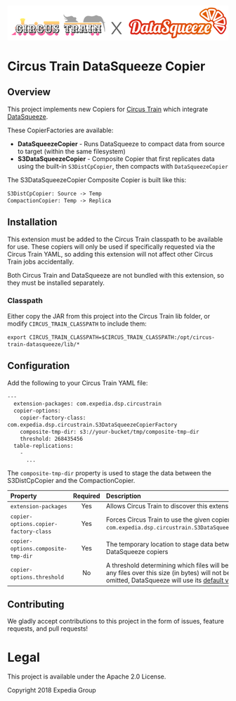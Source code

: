 <p align="center">
  <img src="CTxDS.png">
</p>

# Circus Train DataSqueeze Copier

## Overview

This project implements new Copiers for [Circus Train](https://github.com/HotelsDotCom/circus-train) which integrate 
[DataSqueeze](https://github.com/ExpediaInceCommercePlatform/datasqueeze).

These CopierFactories are available:

* **DataSqueezeCopier** - Runs DataSqueeze to compact data from source to target (within the same filesystem)
* **S3DataSqueezeCopier** - Composite Copier that first replicates data using the built-in `S3DistCpCopier`, then compacts with `DataSqueezeCopier`

The S3DataSqueezeCopier Composite Copier is built like this:
    
    S3DistCpCopier: Source -> Temp
    CompactionCopier: Temp -> Replica

## Installation

This extension must be added to the Circus Train classpath to be available for use.  These copiers will only be used if specifically requested via the
Circus Train YAML, so adding this extension will not affect other Circus Train jobs accidentally.  

Both Circus Train and DataSqueeze are not bundled with this extension, so they must be installed separately. 

### Classpath

Either copy the JAR from this project into the Circus Train lib folder, or modify `CIRCUS_TRAIN_CLASSPATH` to include them:

    export CIRCUS_TRAIN_CLASSPATH=$CIRCUS_TRAIN_CLASSPATH:/opt/circus-train-datasqueeze/lib/*

## Configuration

Add the following to your Circus Train YAML file:

    ---
      extension-packages: com.expedia.dsp.circustrain
      copier-options:
        copier-factory-class: com.expedia.dsp.circustrain.S3DataSqueezeCopierFactory
        composite-tmp-dir: s3://your-bucket/tmp/composite-tmp-dir
        threshold: 268435456
      table-replications:
        -
          ...

The `composite-tmp-dir` property is used to stage the data between the S3DistCpCopier and the CompactionCopier.

| Property                                | Required | Description
|:----------------------------------------|:--------:|:---
| `extension-packages`                    | Yes      | Allows Circus Train to discover this extension
| `copier-options.copier-factory-class`   | Yes      | Forces Circus Train to use the given copier: `com.expedia.dsp.circustrain.S3DataSqueezeCopierFactory`
| `copier-options.composite-tmp-dir`      | Yes      | The temporary location to stage data between the S3 and DataSqueeze copiers
| `copier-options.threshold`              | No       | A threshold determining which files will be compacted; any files over this size (in bytes) will not be compacted.  If omitted, DataSqueeze will use its [default value](https://github.com/ExpediaInceCommercePlatform/datasqueeze/blob/master/src/main/resources/compaction.properties#L1).

## Contributing

We gladly accept contributions to this project in the form of issues, feature requests, and pull requests!

# Legal

This project is available under the Apache 2.0 License.

Copyright 2018 Expedia Group
